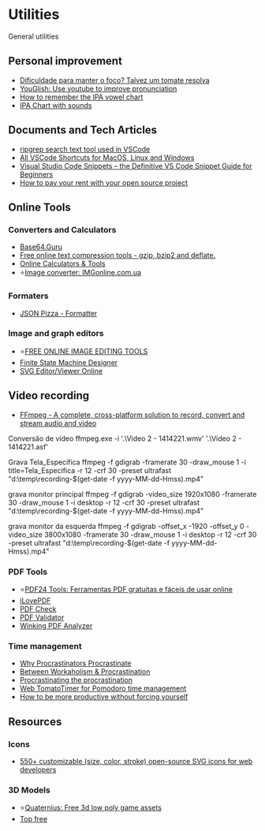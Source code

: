 # Utilities
General utilities

## Personal improvement
- [Dificuldade para manter o foco? Talvez um tomate resolva](https://drgarcia1986.wordpress.com/2013/03/22/dificuldade-para-manter-o-foco-talvez-um-tomate-resolva/)
- [YouGlish: Use youtube to improve pronunciation](https://youglish.com/)
- [How to remember the IPA vowel chart](https://allthingslinguistic.com/post/67308552090/how-to-remember-the-ipa-vowel-chart)
- [IPA Chart with sounds](https://web.uvic.ca/ling/resources/ipa/charts/IPAlab/IPAlab.htm)

## Documents and Tech Articles
- [ripgrep search text tool used in VSCode](https://blog.burntsushi.net/ripgrep/)
- [All VSCode Shortcuts for MacOS, Linux and Windows](https://vscode-shortcuts.com/)
- [Visual Studio Code Snippets – the Definitive VS Code Snippet Guide for Beginners](https://www.freecodecamp.org/news/definitive-guide-to-snippets-visual-studio-code/)
- [How to pay your rent with your open source project](https://plausible.io/blog/open-source-funding)

## Online Tools
### Converters and Calculators
- [Base64.Guru](https://base64.guru/converter/encode/hex)
- [Free online text compression tools - gzip, bzip2 and deflate.](http://txtwizard.net)
- [Online Calculators & Tools](https://www.rapidtables.com/)
- :star:[Image converter: IMGonline.com.ua](https://www.imgonline.com.ua/eng/)

### Formaters
- [JSON Pizza - Formatter](https://json.pizza/)

### Image and graph editors
- :star:[FREE ONLINE IMAGE EDITING TOOLS](https://imageonline.co/)
- [Finite State Machine Designer](http://madebyevan.com/fsm/)
- [SVG Editor/Viewer Online](https://www.freecodeformat.com/svg-editor.php)

## Video recording
- [FFmpeg - A complete, cross-platform solution to record, convert and stream audio and video](https://www.ffmpeg.org/)

Conversão de vídeo
ffmpeg.exe -i '.\Video 2 - 1414221.wmv' '.\Video 2 - 1414221.asf'

Grava Tela_Especifica
ffmpeg -f gdigrab -framerate 30 -draw_mouse 1 -i title=Tela_Especifica -r 12 -crf 30 -preset ultrafast "d:\temp\recording-$(get-date -f yyyy-MM-dd-Hmss).mp4"

grava monitor principal
ffmpeg -f gdigrab -video_size 1920x1080 -framerate 30 -draw_mouse 1 -i desktop -r 12 -crf 30 -preset ultrafast "d:\temp\recording-$(get-date -f yyyy-MM-dd-Hmss).mp4"
 
grava monitor da esquerda
ffmpeg -f gdigrab -offset_x -1920 -offset_y 0 -video_size 3800x1080 -framerate 30 -draw_mouse 1 -i desktop -r 12 -crf 30 -preset ultrafast "d:\temp\recording-$(get-date -f yyyy-MM-dd-Hmss).mp4"


### PDF Tools
- :star:[PDF24 Tools: Ferramentas PDF gratuitas e fáceis de usar online](https://tools.pdf24.org/pt/)
- [iLovePDF](https://www.ilovepdf.com/pt)
- [PDF Check](http://pdf-analyser.edpsciences.org/check)
- [PDF Validator](https://www.pdf-online.com/osa/validate.aspx)
- [Winking PDF Analyzer](https://www.winking.be/en/products/pdfanalyzer)

### Time management
- [Why Procrastinators Procrastinate](https://waitbutwhy.com/2013/10/why-procrastinators-procrastinate.html)
- [Between Workaholism & Procrastination](https://www.jamalx31.com/post/between-workaholism-procrastination)
- [Procrastinating the procrastination](https://medium.com/@naveenrtr/procrastinating-the-procrastination-4c9dee48d1b3)
- [Web TomatoTimer for Pomodoro time management](https://tomato-timer.com/)
- [How to be more productive without forcing yourself](https://www.deprocrastination.co/blog/how-to-be-productive-without-forcing-yourself)

## Resources

### Icons
- [550+ customizable (size, color, stroke) open-source SVG icons for web developers](https://tablericons.com/)

### 3D Models
- :star:[Quaternius: Free 3d low poly game assets](http://quaternius.com/assets.html)
- [Top free](https://itch.io/game-assets/free/tag-low-poly)




